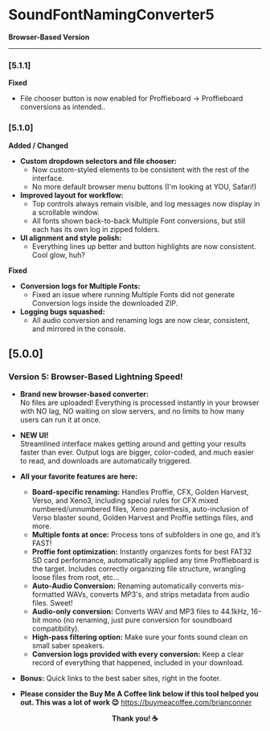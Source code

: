 # SoundFontNamingConverter5

**Browser-Based Version**

---
### [5.1.1]

**Fixed**
  - File chooser button is now enabled for Proffieboard → Proffieboard conversions as intended..

### [5.1.0]

**Added / Changed**
- **Custom dropdown selectors and file chooser:**
  - Now custom-styled elements to be consistent with the rest of the interface.
  - No more default browser menu buttons (I'm looking at YOU, Safari!)
- **Improved layout for workflow:**
  - Top controls always remain visible, and log messages now display in a scrollable window.
  - All fonts shown back-to-back Multiple Font conversions, but still each has its own log in zipped folders.
- **UI alignment and style polish:**
  - Everything lines up better and button highlights are now consistent. Cool glow, huh?

**Fixed**
- **Conversion logs for Multiple Fonts:**
  - Fixed an issue where running Multiple Fonts did not generate Conversion logs inside the downloaded ZIP.
- **Logging bugs squashed:**
  - All audio conversion and renaming logs are now clear, consistent, and mirrored in the console.
## [5.0.0]

### **Version 5: Browser-Based Lightning Speed!**

- **Brand new browser-based converter:**  
  No files are uploaded! Everything is processed instantly in your browser with NO lag, NO waiting on slow servers, and no limits to how many users can run it at once.

- **NEW UI!**  
  Streamlined interface makes getting around and getting your results faster than ever. Output logs are bigger, color-coded, and much easier to read, and downloads are automatically triggered.

- **All your favorite features are here:**
  - **Board-specific renaming:** Handles Proffie, CFX, Golden Harvest, Verso, and Xeno3, including special rules for CFX mixed numbered/unnumbered files, Xeno parenthesis, auto-inclusion of Verso blaster sound, Golden Harvest and Proffie settings files, and more.
  - **Multiple fonts at once:** Process tons of subfolders in one go, and it’s FAST!
  - **Proffie font optimization:** Instantly organizes fonts for best FAT32 SD card performance, automatically applied any time Proffieboard is the target. Includes correctly organizing file structure, wrangling loose files from root, etc...
  - **Auto-Audio Conversion:** Renaming automatically converts mis-formatted WAVs, converts MP3's, and strips metadata from audio files. Sweet!
  - **Audio-only conversion:** Converts WAV and MP3 files to 44.1kHz, 16-bit mono (no renaming, just pure conversion for soundboard compatibility).
  - **High-pass filtering option:** Make sure your fonts sound clean on small saber speakers.
  - **Conversion logs provided with every conversion:** Keep a clear record of everything that happened, included in your download.

- **Bonus:** Quick links to the best saber sites, right in the footer.

- **Please consider the Buy Me A Coffee link below if this tool helped you out. This was a lot of work 😉**
https://buymeacoffee.com/brianconner
<p align="center"><strong>Thank you! ☕</strong></p>
